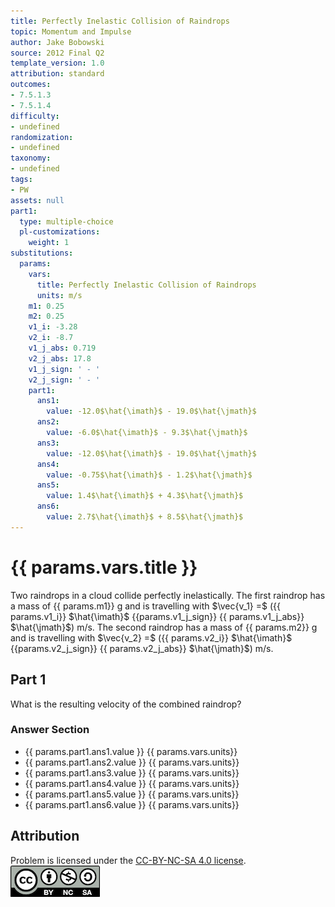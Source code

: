 ```yaml
---
title: Perfectly Inelastic Collision of Raindrops
topic: Momentum and Impulse
author: Jake Bobowski
source: 2012 Final Q2
template_version: 1.0
attribution: standard
outcomes:
- 7.5.1.3
- 7.5.1.4
difficulty:
- undefined
randomization:
- undefined
taxonomy:
- undefined
tags:
- PW
assets: null
part1:
  type: multiple-choice
  pl-customizations:
    weight: 1
substitutions:
  params:
    vars:
      title: Perfectly Inelastic Collision of Raindrops
      units: m/s
    m1: 0.25
    m2: 0.25
    v1_i: -3.28
    v2_i: -8.7
    v1_j_abs: 0.719
    v2_j_abs: 17.8
    v1_j_sign: ' - '
    v2_j_sign: ' - '
    part1:
      ans1:
        value: -12.0$\hat{\imath}$ - 19.0$\hat{\jmath}$
      ans2:
        value: -6.0$\hat{\imath}$ - 9.3$\hat{\jmath}$
      ans3:
        value: -12.0$\hat{\imath}$ - 19.0$\hat{\jmath}$
      ans4:
        value: -0.75$\hat{\imath}$ - 1.2$\hat{\jmath}$
      ans5:
        value: 1.4$\hat{\imath}$ + 4.3$\hat{\jmath}$
      ans6:
        value: 2.7$\hat{\imath}$ + 8.5$\hat{\jmath}$
---
```

# {{ params.vars.title }}
Two raindrops in a cloud collide perfectly inelastically. The first raindrop has a mass of {{ params.m1}} g and is travelling with $\vec{v_1} =$ ({{ params.v1_i}} $\hat{\imath}$ {{params.v1_j_sign}} {{ params.v1_j_abs}} $\hat{\jmath}$) m/s.
The second raindrop has a mass of {{ params.m2}} g and is travelling with $\vec{v_2} =$ ({{ params.v2_i}} $\hat{\imath}$ {{params.v2_j_sign}} {{ params.v2_j_abs}} $\hat{\jmath}$) m/s.

## Part 1

What is the resulting velocity of the combined raindrop?

### Answer Section

- {{ params.part1.ans1.value }} {{ params.vars.units}}
- {{ params.part1.ans2.value }} {{ params.vars.units}}
- {{ params.part1.ans3.value }} {{ params.vars.units}}
- {{ params.part1.ans4.value }} {{ params.vars.units}}
- {{ params.part1.ans5.value }} {{ params.vars.units}}
- {{ params.part1.ans6.value }} {{ params.vars.units}}

## Attribution

Problem is licensed under the [CC-BY-NC-SA 4.0 license](https://creativecommons.org/licenses/by-nc-sa/4.0/).<br> ![The Creative Commons 4.0 license requiring attribution-BY, non-commercial-NC, and share-alike-SA license.](https://raw.githubusercontent.com/firasm/bits/master/by-nc-sa.png)